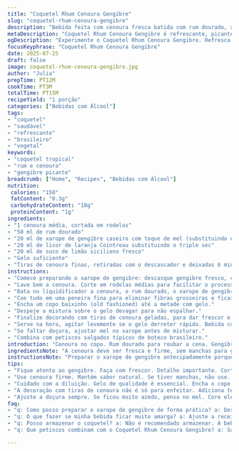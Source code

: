 ```yaml
---
title: "Coquetel Rhum Cenoura Gengibre"
slug: "coquetel-rhum-cenoura-gengibre"
description: "Bebida feita com cenoura fresca batida com rum dourado, xarope de gengibre caseiro levemente modificado, licor de laranja e suco de limão. Gelo na medida certa, finalizada com tiras de cenoura crocantes. Refrescante, picante, com toque cítrico e raízes marcantes. Uma mistura de ingredientes acessíveis, sem glúten, lactose, ovo, nem castanhas. Preparo rápido, fácil, pouca sujeira. Uma reinterpretação do tradicional drink ácido, foco na saudabilidade e no sabor vegetal."
metaDescription: "Coquetel Rhum Cenoura Gengibre é refrescante, picante e leve. Mistura perfeita de vegetais e álcool, ideal para um drink diferente e saudável."
ogDescription: "Experimente o Coquetel Rhum Cenoura Gengibre. Refresca o paladar com seu toque cítrico e crocante. Uma mistura única e prazerosa."
focusKeyphrase: "Coquetel Rhum Cenoura Gengibre"
date: 2025-07-25
draft: false
image: coquetel-rhum-cenoura-gengibre.jpg
author: "Julia"
prepTime: PT12M
cookTime: PT3M
totalTime: PT15M
recipeYield: "1 porção"
categories: ["Bebidas com Álcool"]
tags:
- "coquetel"
- "saudável"
- "refrescante"
- "brasileiro"
- "vegetal"
keywords:
- "coquetel tropical"
- "rum e cenoura"
- "gengibre picante"
breadcrumb: ["Home", "Recipes", "Bebidas com Álcool"]
nutrition: 
 calories: "150"
 fatContent: "0.3g"
 carbohydrateContent: "18g"
 proteinContent: "1g"
ingredients:
- "1 cenoura média, cortada em rodelas"
- "50 ml de rum dourado"
- "20 ml de xarope de gengibre caseiro com toque de mel (substituindo o xarope simples comum)"
- "20 ml de licor de laranja Cointreau substituindo o triple sec"
- "20 ml de suco de limão siciliano fresco"
- "Gelo suficiente"
- "Tiras de cenoura finas, retiradas com o descascador e deixadas 6 minutos em água gelada"
instructions:
- "Comece preparando o xarope de gengibre: descasque gengibre fresco, corte em fatias finas, coloque em panela com água e mel. Ferva por 3 minutos e deixe esfriar."
- "Lave bem a cenoura. Corte em rodelas médias para facilitar o processamento."
- "Bata no liquidificador a cenoura, o rum dourado, o xarope de gengibre caseiro, o licor de laranja e o suco de limão por aproximadamente 1 minuto até virar um purê quase liso."
- "Coe tudo em uma peneira fina para eliminar fibras grosseiras e ficar uma textura líquida e untuosa."
- "Encha um copo baixinho (old fashioned) até a metade com gelo."
- "Despeje a mistura sobre o gelo devagar para não espalhar."
- "Finalize decorando com tiras de cenoura geladas, para dar frescor e textura crocante."
- "Serve na hora, agitar levemente se o gelo derreter rápido. Bebida com sabor vegetal e puxado para o cítrico e picante."
- "Se faltar doçura, ajustar mel no xarope antes de misturar."
- "Combina com petiscos salgados típicos de boteco brasileiro."
introduction: "Cenoura no copo. Rum dourado para roubar a cena. Gengibre que puxa pra um lado picante, mas sem brigar. Limão siciliano fresco, porque limão comum estava cedo demais pra usar. Cointreau no lugar do triple sec pra somar nuance. Tudo batido pouco tempo, pra não perder o vegetal. Bicho é rápido, 12 minutos e tá pronto. Gelo não pode faltar. Tira de cenoura vira enfeite, mas também um snack crocante. Bebida sem lactose, glúten, castanhas. Para quem curte drink diferente, saborizado, com jeito brasileiro. No meio da rodada, chama atenção. Fácil de repetir em casa, quase um suco alcoólico. Refrescante e com aquela força do rum que não decepciona. Uma ideia que nasceu de um papo sobre raízes na cozinha e bar."
ingredientsNote: "A cenoura deve ser fresca e firme, sem manchas para garantir o sabor adocicado natural. O rum dourado traz mais corpo que o branco, ideal para essa mistura que quer algo mais complexo, mas sem perder frescor. O xarope de gengibre é caseiro, feito com mel para equilibrar o picante sem exageros, diferente do uso simples de açúcar comum. Trocar o triple sec pelo Cointreau adiciona profundidade e um cheiro mais cítrico e menos artificial. Limão siciliano foi escolhido por sua suavidade e aroma persistente comparado ao limão taiti. As tiras de cenoura devem ficar em água gelada pelo menos 6 minutos para ficarem crocantes, e servem como detalhe e para complementar texturas. Gelo de qualidade é essencial para não diluir rápido demais. Usar tudo fresco, sem conservantes, valoriza o sabor natural."
instructionsNote: "Preparar o xarope de gengibre antecipadamente porque o sabor precisa entrar no líquido. Começar pela cenoura no liquidificador junto com os ingredientes líquidos para obter um purê espesso. Coar bem para evitar resíduos e textura granulada. Jogue gelo no copo antes de despejar o líquido para manter a temperatura e evitar diluição precoce. A decoração com tiras de cenoura não é só estética, mas melhora a experiência sensorial com crocância e aroma vegetal fresco. Ajuste o volume de suco de limão e mel para ajustar acidez e doçura conforme o gosto pessoal. Servir imediatamente, porque o sabor se altera rápido. Não bater demais para não diluir os ingredientes voláteis. Pode ser misturado lentamente após servir para manter o frescor. Combina com petiscos salgados como bolinhos ou castanhas de caju."
tips:
- "Fique atento ao gengibre. Faça com frescor. Detalhe importante. Cortes em fatias finas. Cozinhe por tempo certo. Mel equilibra o picante. Experimente conforme seu gosto."
- "Use cenoura firme. Mantém sabor natural. Se tiver manchas, não use. Corte em rodelas médias. Vão facilitar na hora de bater. Mais consistência na bebida."
- "Cuidado com a diluição. Gelo de qualidade é essencial. Encha o copo antes de despejar a mistura. Gelo derrete rápido. Pode afetar o sabor."
- "A decoração com tiras de cenoura não é só para enfeitar. Adiciona textura. Crocância é importante. Serve também como snack. Dicas valiosas, não subestime."
- "Ajuste a doçura sempre. Se ficou muito azedo, pensa no mel. Core elementos precisam de equilíbrio. Leve, mas com presença. Pequenas mudanças fazem diferença."
faq:
- "q: Como posso preparar o xarope de gengibre de forma prática? a: Descasque o gengibre fresco, corte em fatias. Ferva com água e mel. Faça por três minutos. Deixe esfriar."
- "q: O que fazer se minha bebida ficar muito amarga? a: Ajuste a receita. Pense no mel. Limão siciliano é bem diferente. Dosagem é essencial. Experimente e ajuste."
- "q: Posso armazenar o coquetel? a: Não é recomendado armazenar. A bebida perde frescor rápido. Se precisar, guarde sem gelo. Beba logo depois de preparar."
- "q: Que petiscos combinam com o Coquetel Rhum Cenoura Gengibre? a: Salgados típicos de boteco funcionam. Bolinhos de carne ficam ótimos. Castanhas de caju são um bom par."

---
```

